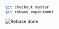 ```bash
git checkout master
git rebase experiment
```

![Rebase done](https://jntakpe.github.io/dxp-training/resources/images/rebase_done.png)
